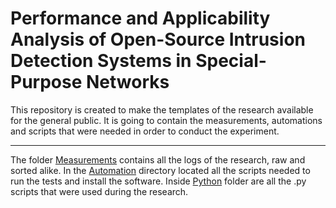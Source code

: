 # Performance and Applicability Analysis of Open-Source Intrusion Detection Systems in Special-Purpose Networks
This repository is created to make the templates of the research available for the general public. It is going to contain the measurements, automations and scripts that were needed in order to conduct the experiment.

---

The folder [Measurements](https://github.com/baadam3/SPNIDS/tree/main/Measurements) contains all the logs of the research, raw and sorted alike.
In the [Automation](https://github.com/baadam3/SPNIDS/tree/main/Automation) directory located all the scripts needed to run the tests and install the software.
Inside [Python](https://github.com/baadam3/SPNIDS/tree/main/Python) folder are all the .py scripts that were used during the research.

